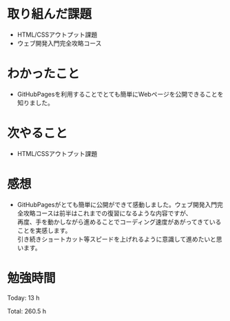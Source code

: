 # 取り組んだ課題
- HTML/CSSアウトプット課題
- ウェブ開発入門完全攻略コース

# わかったこと
- GitHubPagesを利用することでとても簡単にWebページを公開できることを知りました。

# 次やること
- HTML/CSSアウトプット課題

# 感想
- GitHubPagesがとても簡単に公開ができて感動しました。ウェブ開発入門完全攻略コースは前半はこれまでの復習になるような内容ですが、  
再度、手を動かしながら進めることでコーディング速度があがってきていることを実感します。  
引き続きショートカット等スピードを上げれるように意識して進めたいと思います。

# 勉強時間
Today: 13 h

Total: 260.5 h

